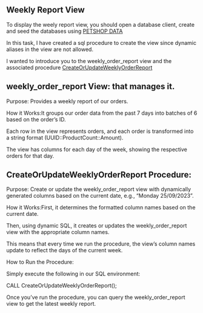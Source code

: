 
## Weekly Report View

To display the weely report view, you should open a database client, create and seed the databases using [PETSHOP DATA](https://github.com/Medsek233/Buckhill-SE-Task/blob/main/SQL%20Queries%20and%20Helpers/1-2.%20WEEKLY%20ORDERS/ENV/db_data.sql)

In this task, I have created a sql procedure to create the view since dynamic aliases in the view are not allowed. 


I wanted to introduce you to the weekly_order_report view and the associated procedure [CreateOrUpdateWeeklyOrderReport](https://github.com/Medsek233/Buckhill-SE-Task/blob/main/SQL%20Queries%20and%20Helpers/1-3.%20WEEKLY%20REPORT/CreateOrUpdateWeeklyOrderReport.sql)
## weekly_order_report View:  that manages it. 
   Purpose: Provides a weekly report of our orders.

   How it Works:It groups our order data from the past 7 days into batches of 6 based on the order’s ID.

   Each row in the view represents orders, and each order is transformed into a string format (UUID::ProductCount::Amount).

   The view has columns for each day of the week, showing the respective orders for that day.
## CreateOrUpdateWeeklyOrderReport Procedure:
   Purpose: Create or update the weekly_order_report view with dynamically generated columns based on the current date, e.g., “Monday 25/09/2023”.

   How it Works:First, it determines the formatted column names based on the current date.

   Then, using dynamic SQL, it creates or updates the weekly_order_report view with the appropriate column names.

   This means that every time we run the procedure, the view’s column names update to reflect the days of the current week.

   How to Run the Procedure:

   Simply execute the following in our SQL environment:

   CALL CreateOrUpdateWeeklyOrderReport();

   Once you’ve run the procedure, you can query the weekly_order_report view to get the latest weekly report.
